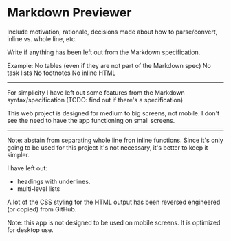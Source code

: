 # Markdown Previewer

Include motivation, rationale, decisions made about how to parse/convert, inline vs. whole line, etc.

Write if anything has been left out from the Markdown specification.

Example:
No tables (even if they are not part of the Markdown spec)
No task lists
No footnotes
No inline HTML

---

For simplicity I have left out some features from the Markdown syntax/specification (TODO: find out if there's a specification)


This web project is designed for medium to big screens, not mobile. I don't see the need to have the app functioning on small screens.

---

Note: abstain from separating whole line fron inline functions. Since it's only going to be used for this project it's not necessary, it's better to keep it simpler.

I have left out: 
- headings with underlines.
- multi-level lists

A lot of the CSS styling for the HTML output has been reversed engineered (or copied) from GitHub.

Note: this app is not designed to be used on mobile screens. It is optimized for desktop use.
